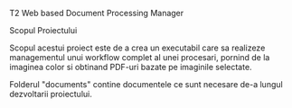 T2 Web based Document Processing Manager

Scopul Proiectului

Scopul acestui proiect este de a crea un executabil care sa realizeze
managementul unui workflow complet al unei procesari, pornind de la imaginea
color si obtinand PDF-uri bazate pe imaginile selectate.

Folderul "documents" contine documentele ce sunt necesare de-a lungul
dezvoltarii proiectului.